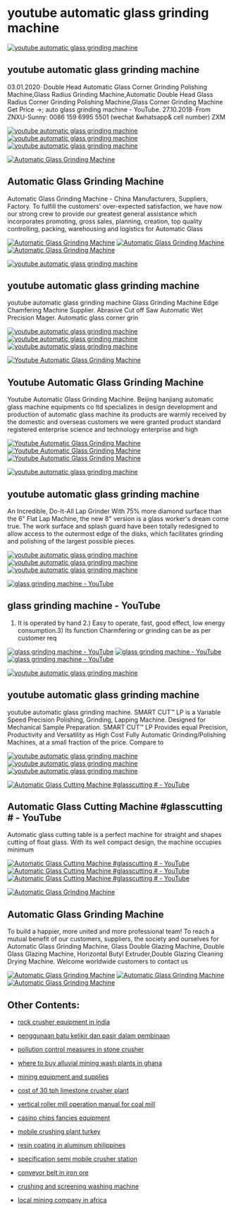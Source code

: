 # youtube automatic glass grinding machine
<a href="https://mnn.zoosnet.net/LR/Chatpre.aspx?id=MNN94995150&p=https%3A//www.educationcare.in/" target="_blank">![youtube automatic glass grinding machine](https://github.com/PWJCr/images/raw/main/18.jpg)</a>
## youtube automatic glass grinding machine
03.01.2020· Double Head Automatic Glass Corner Grinding Polishing Machine,Glass Radius Grinding Machine,Automatic Double Head Glass Radius Corner Grinding Polishing Machine,Glass Corner Grinding Machine  Get Price →; auto glass grinding machine - YouTube. 27.10.2018· From ZNXU-Sunny: 0086 159 6995 5501 (wechat &whatsapp& cell number) ZXM 
<a href="https://mnn.zoosnet.net/LR/Chatpre.aspx?id=MNN94995150&p=https%3A//www.educationcare.in/" target="_blank">![youtube automatic glass grinding machine](https://github.com/PWJCr/images/raw/main/get-price.png)</a> <a href="https://www.educationcare.in/message-board/" target="_blank">![youtube automatic glass grinding machine](https://github.com/PWJCr/images/raw/main/leave-a-message.png)</a> <a href="//whatsapp.shibangsoft.com/WhatsApp.php" target="_blank" id="whatsapp">![youtube automatic glass grinding machine](https://github.com/PWJCr/images/raw/main/whatsapp.png)</a>
<a href="https://mnn.zoosnet.net/LR/Chatpre.aspx?id=MNN94995150&p=https%3A//www.educationcare.in/" target="_blank">![Automatic Glass Grinding Machine](https://github.com/PWJCr/images/raw/main/81.jpg)</a>
## Automatic Glass Grinding Machine
Automatic Glass Grinding Machine - China Manufacturers, Suppliers, Factory. To fulfill the customers' over-expected satisfaction, we have now our strong crew to provide our greatest general assistance which incorporates promoting, gross sales, planning, creation, top quality controlling, packing, warehousing and logistics for Automatic Glass 
<a href="https://mnn.zoosnet.net/LR/Chatpre.aspx?id=MNN94995150&p=https%3A//www.educationcare.in/" target="_blank">![Automatic Glass Grinding Machine](https://github.com/PWJCr/images/raw/main/get-price.png)</a> <a href="https://www.educationcare.in/message-board/" target="_blank">![Automatic Glass Grinding Machine](https://github.com/PWJCr/images/raw/main/leave-a-message.png)</a> <a href="//whatsapp.shibangsoft.com/WhatsApp.php" target="_blank" id="whatsapp">![Automatic Glass Grinding Machine](https://github.com/PWJCr/images/raw/main/whatsapp.png)</a>
<a href="https://mnn.zoosnet.net/LR/Chatpre.aspx?id=MNN94995150&p=https%3A//www.educationcare.in/" target="_blank">![youtube automatic glass grinding machine](https://github.com/PWJCr/images/raw/main/52.jpg)</a>
## youtube automatic glass grinding machine
youtube automatic glass grinding machine Glass Grinding Machine Edge Chamfering Machine Supplier. Abrasive Cut off Saw Automatic Wet Precision Mager. Automatic glass corner grin
<a href="https://mnn.zoosnet.net/LR/Chatpre.aspx?id=MNN94995150&p=https%3A//www.educationcare.in/" target="_blank">![youtube automatic glass grinding machine](https://github.com/PWJCr/images/raw/main/get-price.png)</a> <a href="https://www.educationcare.in/message-board/" target="_blank">![youtube automatic glass grinding machine](https://github.com/PWJCr/images/raw/main/leave-a-message.png)</a> <a href="//whatsapp.shibangsoft.com/WhatsApp.php" target="_blank" id="whatsapp">![youtube automatic glass grinding machine](https://github.com/PWJCr/images/raw/main/whatsapp.png)</a>
<a href="https://mnn.zoosnet.net/LR/Chatpre.aspx?id=MNN94995150&p=https%3A//www.educationcare.in/" target="_blank">![Youtube Automatic Glass Grinding Machine](https://github.com/PWJCr/images/raw/main/98.jpg)</a>
## Youtube Automatic Glass Grinding Machine
Youtube Automatic Glass Grinding Machine. Beijing hanjiang automatic glass machine equipments co ltd specializes in design development and production of automatic glass machine its products are warmly received by the domestic and overseas customers we were granted product standard registered enterprise science and technology enterprise and high 
<a href="https://mnn.zoosnet.net/LR/Chatpre.aspx?id=MNN94995150&p=https%3A//www.educationcare.in/" target="_blank">![Youtube Automatic Glass Grinding Machine](https://github.com/PWJCr/images/raw/main/get-price.png)</a> <a href="https://www.educationcare.in/message-board/" target="_blank">![Youtube Automatic Glass Grinding Machine](https://github.com/PWJCr/images/raw/main/leave-a-message.png)</a> <a href="//whatsapp.shibangsoft.com/WhatsApp.php" target="_blank" id="whatsapp">![Youtube Automatic Glass Grinding Machine](https://github.com/PWJCr/images/raw/main/whatsapp.png)</a>
<a href="https://mnn.zoosnet.net/LR/Chatpre.aspx?id=MNN94995150&p=https%3A//www.educationcare.in/" target="_blank">![youtube automatic glass grinding machine](https://github.com/PWJCr/images/raw/main/60.jpg)</a>
## youtube automatic glass grinding machine
An Incredible, Do-It-All Lap Grinder With 75% more diamond surface than the 6" Flat Lap Machine, the new 8" version is a glass worker's dream come true. The work surface and splash guard have been totally redesigned to allow access to the outermost edge of the disks, which facilitates grinding and polishing of the largest possible pieces.
<a href="https://mnn.zoosnet.net/LR/Chatpre.aspx?id=MNN94995150&p=https%3A//www.educationcare.in/" target="_blank">![youtube automatic glass grinding machine](https://github.com/PWJCr/images/raw/main/get-price.png)</a> <a href="https://www.educationcare.in/message-board/" target="_blank">![youtube automatic glass grinding machine](https://github.com/PWJCr/images/raw/main/leave-a-message.png)</a> <a href="//whatsapp.shibangsoft.com/WhatsApp.php" target="_blank" id="whatsapp">![youtube automatic glass grinding machine](https://github.com/PWJCr/images/raw/main/whatsapp.png)</a>
<a href="https://mnn.zoosnet.net/LR/Chatpre.aspx?id=MNN94995150&p=https%3A//www.educationcare.in/" target="_blank">![glass grinding machine - YouTube](https://github.com/PWJCr/images/raw/main/84.jpg)</a>
## glass grinding machine - YouTube
1) It is operated by hand 2.) Easy to operate, fast, good effect, low energy consumption.3) Its function Charmfering or grinding can be as per customer req
<a href="https://mnn.zoosnet.net/LR/Chatpre.aspx?id=MNN94995150&p=https%3A//www.educationcare.in/" target="_blank">![glass grinding machine - YouTube](https://github.com/PWJCr/images/raw/main/get-price.png)</a> <a href="https://www.educationcare.in/message-board/" target="_blank">![glass grinding machine - YouTube](https://github.com/PWJCr/images/raw/main/leave-a-message.png)</a> <a href="//whatsapp.shibangsoft.com/WhatsApp.php" target="_blank" id="whatsapp">![glass grinding machine - YouTube](https://github.com/PWJCr/images/raw/main/whatsapp.png)</a>
<a href="https://mnn.zoosnet.net/LR/Chatpre.aspx?id=MNN94995150&p=https%3A//www.educationcare.in/" target="_blank">![youtube automatic glass grinding machine](https://github.com/PWJCr/images/raw/main/60.jpg)</a>
## youtube automatic glass grinding machine
youtube automatic glass grinding machine. SMART CUT™ LP is a Variable Speed Precision Polishing, Grinding, Lapping Machine. Designed for Mechanical Sample Preparation. SMART CUT™ LP Provides equal Precision, Productivity and Versatility as High Cost Fully Automatic Grinding/Polishing Machines, at a small fraction of the price. Compare to 
<a href="https://mnn.zoosnet.net/LR/Chatpre.aspx?id=MNN94995150&p=https%3A//www.educationcare.in/" target="_blank">![youtube automatic glass grinding machine](https://github.com/PWJCr/images/raw/main/get-price.png)</a> <a href="https://www.educationcare.in/message-board/" target="_blank">![youtube automatic glass grinding machine](https://github.com/PWJCr/images/raw/main/leave-a-message.png)</a> <a href="//whatsapp.shibangsoft.com/WhatsApp.php" target="_blank" id="whatsapp">![youtube automatic glass grinding machine](https://github.com/PWJCr/images/raw/main/whatsapp.png)</a>
<a href="https://mnn.zoosnet.net/LR/Chatpre.aspx?id=MNN94995150&p=https%3A//www.educationcare.in/" target="_blank">![Automatic Glass Cutting Machine #glasscutting #  - YouTube](https://github.com/PWJCr/images/raw/main/12.jpg)</a>
## Automatic Glass Cutting Machine #glasscutting #  - YouTube
Automatic glass cutting table is a perfect machine for straight and shapes cutting of float glass. With its well compact design, the machine occupies minimum
<a href="https://mnn.zoosnet.net/LR/Chatpre.aspx?id=MNN94995150&p=https%3A//www.educationcare.in/" target="_blank">![Automatic Glass Cutting Machine #glasscutting #  - YouTube](https://github.com/PWJCr/images/raw/main/get-price.png)</a> <a href="https://www.educationcare.in/message-board/" target="_blank">![Automatic Glass Cutting Machine #glasscutting #  - YouTube](https://github.com/PWJCr/images/raw/main/leave-a-message.png)</a> <a href="//whatsapp.shibangsoft.com/WhatsApp.php" target="_blank" id="whatsapp">![Automatic Glass Cutting Machine #glasscutting #  - YouTube](https://github.com/PWJCr/images/raw/main/whatsapp.png)</a>
<a href="https://mnn.zoosnet.net/LR/Chatpre.aspx?id=MNN94995150&p=https%3A//www.educationcare.in/" target="_blank">![Automatic Glass Grinding Machine](https://github.com/PWJCr/images/raw/main/33.jpg)</a>
## Automatic Glass Grinding Machine
To build a happier, more united and more professional team! To reach a mutual benefit of our customers, suppliers, the society and ourselves for Automatic Glass Grinding Machine, Glass Double Glazing Machine, Double Glass Glazing Machine, Horizontal Butyl Extruder,Double Glazing Cleaning Drying Machine. Welcome worldwide customers to contact us 
<a href="https://mnn.zoosnet.net/LR/Chatpre.aspx?id=MNN94995150&p=https%3A//www.educationcare.in/" target="_blank">![Automatic Glass Grinding Machine](https://github.com/PWJCr/images/raw/main/get-price.png)</a> <a href="https://www.educationcare.in/message-board/" target="_blank">![Automatic Glass Grinding Machine](https://github.com/PWJCr/images/raw/main/leave-a-message.png)</a> <a href="//whatsapp.shibangsoft.com/WhatsApp.php" target="_blank" id="whatsapp">![Automatic Glass Grinding Machine](https://github.com/PWJCr/images/raw/main/whatsapp.png)</a>
## Other Contents:
* [rock crusher equipment in india](rock%20crusher%20equipment%20in%20india.md)
* [penggunaan batu kelikir dan pasir dalam pembinaan](penggunaan%20batu%20kelikir%20dan%20pasir%20dalam%20pembinaan.md)
* [pollution control measures in stone crusher](pollution%20control%20measures%20in%20stone%20crusher.md)
* [where to buy alluvial mining wash plants in ghana](where%20to%20buy%20alluvial%20mining%20wash%20plants%20in%20ghana.md)
* [mining equipment and supplies](mining%20equipment%20and%20supplies.md)
* [cost of 30 tph limestone crusher plant](cost%20of%2030%20tph%20limestone%20crusher%20plant.md)
* [vertical roller mill operation manual for coal mill](vertical%20roller%20mill%20operation%20manual%20for%20coal%20mill.md)
* [casino chips fancies equipment](casino%20chips%20fancies%20equipment.md)
* [mobile crushing plant turkey](mobile%20crushing%20plant%20turkey.md)
* [resin coating in aluminum philippines](resin%20coating%20in%20aluminum%20philippines.md)
* [specification semi mobile crusher station](specification%20semi%20mobile%20crusher%20station.md)
* [conveyor belt in iron ore](conveyor%20belt%20in%20iron%20ore.md)
* [crushing and screening washing machine](crushing%20and%20screening%20washing%20machine.md)
* [local mining company in africa](local%20mining%20company%20in%20africa.md)
